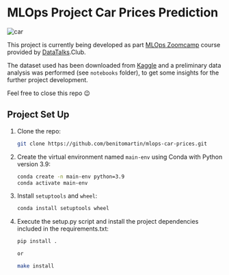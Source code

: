 # MLOps Project Car Prices Prediction

![car](https://github.com/benitomartin/templates/assets/116911431/d5d98b26-f096-42bf-b97d-d2fefdebe555)

This project is currently being developed as part [MLOps Zoomcamp](https://github.com/DataTalksClub/mlops-zoomcamp) course provided by [DataTalks](https://datatalks.club/).Club.

The dataset used has been downloaded from [Kaggle](https://www.kaggle.com/datasets/hellbuoy/car-price-prediction) and a preliminary data analysis was performed (see `notebooks` folder), to get some insights for the further project development.

Feel free to close this repo :wink:

## Project Set Up

1. Clone the repo:

   ```bash
   git clone https://github.com/benitomartin/mlops-car-prices.git

2. Create the virtual environment named `main-env` using Conda with Python version 3.9:

   ```bash
   conda create -n main-env python=3.9
   conda activate main-env

3. Install `setuptools` and `wheel`:

    ```bash
    conda install setuptools wheel

4. Execute the setup.py script and install the project dependencies included in the requirements.txt:

    ```bash
    pip install .

    or
 
    make install